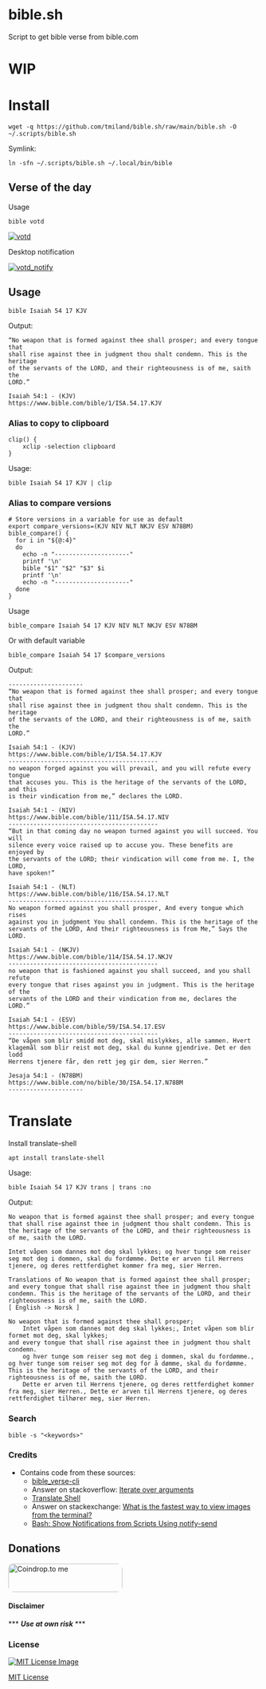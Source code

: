 # bible.sh
Script to get bible verse from bible.com 

# WIP

# Install

```shell
wget -q https://github.com/tmiland/bible.sh/raw/main/bible.sh -O ~/.scripts/bible.sh
```
Symlink: 
```shell
ln -sfn ~/.scripts/bible.sh ~/.local/bin/bible
```

## Verse of the day

Usage
```shell
bible votd
```

<a href="https://raw.githubusercontent.com/tmiland/bible.sh/main/assets/votd.png">![votd](https://raw.githubusercontent.com/tmiland/bible.sh/main/assets/votd.png)</a>

Desktop notification

<a href="https://raw.githubusercontent.com/tmiland/bible.sh/main/assets/votd_notify.png">![votd_notify](https://raw.githubusercontent.com/tmiland/bible.sh/main/assets/votd_notify.png)</a>

## Usage

```shell
bible Isaiah 54 17 KJV
```
Output:
```shell
“No weapon that is formed against thee shall prosper; and every tongue that 
shall rise against thee in judgment thou shalt condemn. This is the heritage 
of the servants of the LORD, and their righteousness is of me, saith the 
LORD.”

Isaiah 54:1 - (KJV)
https://www.bible.com/bible/1/ISA.54.17.KJV
```

### Alias to copy to clipboard

```shell
clip() {
	xclip -selection clipboard
}
```
Usage:
```shell
bible Isaiah 54 17 KJV | clip
```

### Alias to compare versions

```shell
# Store versions in a variable for use as default
export compare_versions=(KJV NIV NLT NKJV ESV N78BM)
bible_compare() {
  for i in "${@:4}"
  do
    echo -n "---------------------"
    printf '\n'
    bible "$1" "$2" "$3" $i
    printf '\n'
    echo -n "---------------------"
  done
}
```

Usage
```shell
bible_compare Isaiah 54 17 KJV NIV NLT NKJV ESV N78BM
```
Or with default variable
```shell
bible_compare Isaiah 54 17 $compare_versions
```

Output:
```shell
---------------------
“No weapon that is formed against thee shall prosper; and every tongue that 
shall rise against thee in judgment thou shalt condemn. This is the heritage 
of the servants of the LORD, and their righteousness is of me, saith the 
LORD.”

Isaiah 54:1 - (KJV)
https://www.bible.com/bible/1/ISA.54.17.KJV
------------------------------------------
no weapon forged against you will prevail, and you will refute every tongue 
that accuses you. This is the heritage of the servants of the LORD, and this 
is their vindication from me,” declares the LORD.

Isaiah 54:1 - (NIV)
https://www.bible.com/bible/111/ISA.54.17.NIV
------------------------------------------
“But in that coming day no weapon turned against you will succeed. You will 
silence every voice raised up to accuse you. These benefits are enjoyed by 
the servants of the LORD; their vindication will come from me. I, the LORD, 
have spoken!”

Isaiah 54:1 - (NLT)
https://www.bible.com/bible/116/ISA.54.17.NLT
------------------------------------------
No weapon formed against you shall prosper, And every tongue which rises 
against you in judgment You shall condemn. This is the heritage of the 
servants of the LORD, And their righteousness is from Me,” Says the LORD.

Isaiah 54:1 - (NKJV)
https://www.bible.com/bible/114/ISA.54.17.NKJV
------------------------------------------
no weapon that is fashioned against you shall succeed, and you shall refute 
every tongue that rises against you in judgment. This is the heritage of the 
servants of the LORD and their vindication from me, declares the LORD.”

Isaiah 54:1 - (ESV)
https://www.bible.com/bible/59/ISA.54.17.ESV
------------------------------------------
“De våpen som blir smidd mot deg, skal mislykkes, alle sammen. Hvert 
klagemål som blir reist mot deg, skal du kunne gjendrive. Det er den lodd 
Herrens tjenere får, den rett jeg gir dem, sier Herren.”

Jesaja 54:1 - (N78BM)
https://www.bible.com/no/bible/30/ISA.54.17.N78BM
---------------------
```

# Translate

Install translate-shell
```shell
apt install translate-shell 
```
Usage:
```shell
bible Isaiah 54 17 KJV trans | trans :no
```
Output:
```shell
No weapon that is formed against thee shall prosper; and every tongue that shall rise against thee in judgment thou shalt condemn. This is the heritage of the servants of the LORD, and their righteousness is of me, saith the LORD.

Intet våpen som dannes mot deg skal lykkes; og hver tunge som reiser seg mot deg i dommen, skal du fordømme. Dette er arven til Herrens tjenere, og deres rettferdighet kommer fra meg, sier Herren.

Translations of No weapon that is formed against thee shall prosper; and every tongue that shall rise against thee in judgment thou shalt condemn. This is the heritage of the servants of the LORD, and their righteousness is of me, saith the LORD.
[ English -> Norsk ]

No weapon that is formed against thee shall prosper;
    Intet våpen som dannes mot deg skal lykkes;, Intet våpen som blir formet mot deg, skal lykkes;
and every tongue that shall rise against thee in judgment thou shalt condemn.
    og hver tunge som reiser seg mot deg i dommen, skal du fordømme., og hver tunge som reiser seg mot deg for å dømme, skal du fordømme.
This is the heritage of the servants of the LORD, and their righteousness is of me, saith the LORD.
    Dette er arven til Herrens tjenere, og deres rettferdighet kommer fra meg, sier Herren., Dette er arven til Herrens tjenere, og deres rettferdighet tilhører meg, sier Herren.
```

### Search

```shell
bible -s "<keywords>"
```

### Credits
- Contains code from these sources:
  * [bible_verse-cli](https://github.com/RaynardGerraldo/bible_verse-cli/blob/master/bible_verse)
  * Answer on stackoverflow: [Iterate over arguments](https://stackoverflow.com/a/37056727)
  * [Translate Shell](https://github.com/soimort/translate-shell)
  * Answer on stackexchange: [What is the fastest way to view images from the terminal?](https://unix.stackexchange.com/a/745334)
  * [Bash: Show Notifications from Scripts Using notify-send](https://delightlylinux.wordpress.com/2020/10/25/bash-show-notifications-from-scripts-using-notify-send/)

## Donations
<a href="https://coindrop.to/tmiland" target="_blank"><img src="https://coindrop.to/embed-button.png" style="border-radius: 10px; height: 57px !important;width: 229px !important;" alt="Coindrop.to me"></img></a>

#### Disclaimer 

*** ***Use at own risk*** ***

### License

[![MIT License Image](https://upload.wikimedia.org/wikipedia/commons/thumb/0/0c/MIT_logo.svg/220px-MIT_logo.svg.png)](https://github.com/tmiland/bible.sh/blob/master/LICENSE)

[MIT License](https://github.com/tmiland/bible.sh/blob/master/LICENSE)